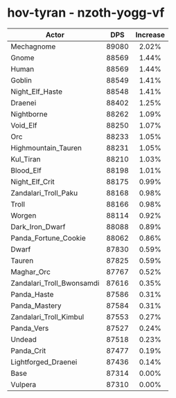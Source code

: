 # hov-tyran - nzoth-yogg-vf
| Actor | DPS | Increase |
|---|:---:|:---:|
|Mechagnome|89080|2.02%|
|Gnome|88569|1.44%|
|Human|88569|1.44%|
|Goblin|88549|1.41%|
|Night_Elf_Haste|88548|1.41%|
|Draenei|88402|1.25%|
|Nightborne|88262|1.09%|
|Void_Elf|88250|1.07%|
|Orc|88233|1.05%|
|Highmountain_Tauren|88231|1.05%|
|Kul_Tiran|88210|1.03%|
|Blood_Elf|88198|1.01%|
|Night_Elf_Crit|88175|0.99%|
|Zandalari_Troll_Paku|88168|0.98%|
|Troll|88166|0.98%|
|Worgen|88114|0.92%|
|Dark_Iron_Dwarf|88088|0.89%|
|Panda_Fortune_Cookie|88062|0.86%|
|Dwarf|87830|0.59%|
|Tauren|87825|0.59%|
|Maghar_Orc|87767|0.52%|
|Zandalari_Troll_Bwonsamdi|87616|0.35%|
|Panda_Haste|87586|0.31%|
|Panda_Mastery|87584|0.31%|
|Zandalari_Troll_Kimbul|87553|0.27%|
|Panda_Vers|87527|0.24%|
|Undead|87518|0.23%|
|Panda_Crit|87477|0.19%|
|Lightforged_Draenei|87436|0.14%|
|Base|87314|0.00%|
|Vulpera|87310|0.00%|
